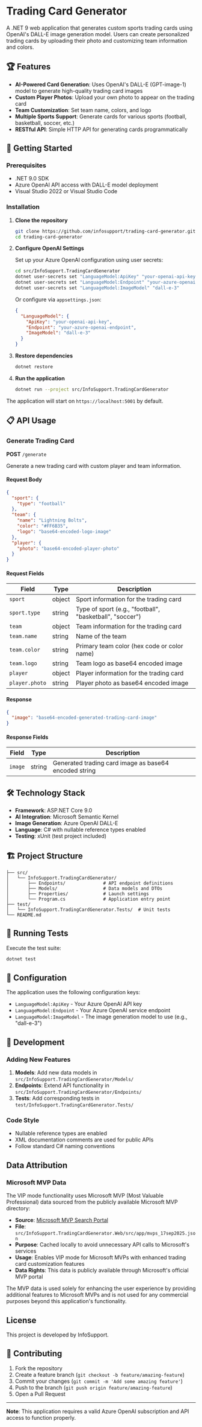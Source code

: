 # Trading Card Generator

A .NET 9 web application that generates custom sports trading cards using OpenAI's DALL-E image generation model. Users can create personalized trading cards by uploading their photo and customizing team information and colors.

## 🏆 Features

- **AI-Powered Card Generation**: Uses OpenAI's DALL-E (GPT-image-1) model to generate high-quality trading card images
- **Custom Player Photos**: Upload your own photo to appear on the trading card
- **Team Customization**: Set team name, colors, and logo
- **Multiple Sports Support**: Generate cards for various sports (football, basketball, soccer, etc.)
- **RESTful API**: Simple HTTP API for generating cards programmatically

## 🚀 Getting Started

### Prerequisites

- .NET 9.0 SDK
- Azure OpenAI API access with DALL-E model deployment
- Visual Studio 2022 or Visual Studio Code

### Installation

1. **Clone the repository**

   ```bash
   git clone https://github.com/infosupport/trading-card-generator.git
   cd trading-card-generator
   ```

2. **Configure OpenAI Settings**
   
   Set up your Azure OpenAI configuration using user secrets:

   ```bash
   cd src/InfoSupport.TradingCardGenerator
   dotnet user-secrets set "LanguageModel:ApiKey" "your-openai-api-key"
   dotnet user-secrets set "LanguageModel:Endpoint" "your-azure-openai-endpoint"
   dotnet user-secrets set "LanguageModel:ImageModel" "dall-e-3"
   ```

   Or configure via `appsettings.json`:

   ```json
   {
     "LanguageModel": {
       "ApiKey": "your-openai-api-key",
       "Endpoint": "your-azure-openai-endpoint",
       "ImageModel": "dall-e-3"
     }
   }
   ```

3. **Restore dependencies**

   ```bash
   dotnet restore
   ```

4. **Run the application**

   ```bash
   dotnet run --project src/InfoSupport.TradingCardGenerator
   ```

The application will start on `https://localhost:5001` by default.

## 📋 API Usage

### Generate Trading Card

**POST** `/generate`

Generate a new trading card with custom player and team information.

#### Request Body

```json
{
  "sport": {
    "type": "football"
  },
  "team": {
    "name": "Lightning Bolts",
    "color": "#FF6B35",
    "logo": "base64-encoded-logo-image"
  },
  "player": {
    "photo": "base64-encoded-player-photo"
  }
}
```

#### Request Fields

| Field          | Type   | Description                                              |
| -------------- | ------ | -------------------------------------------------------- |
| `sport`        | object | Sport information for the trading card                   |
| `sport.type`   | string | Type of sport (e.g., "football", "basketball", "soccer") |
| `team`         | object | Team information for the trading card                    |
| `team.name`    | string | Name of the team                                         |
| `team.color`   | string | Primary team color (hex code or color name)              |
| `team.logo`    | string | Team logo as base64 encoded image                        |
| `player`       | object | Player information for the trading card                  |
| `player.photo` | string | Player photo as base64 encoded image                     |

#### Response

```json
{
  "image": "base64-encoded-generated-trading-card-image"
}
```

#### Response Fields

| Field   | Type   | Description                                           |
| ------- | ------ | ----------------------------------------------------- |
| `image` | string | Generated trading card image as base64 encoded string |

## 🛠️ Technology Stack

- **Framework**: ASP.NET Core 9.0
- **AI Integration**: Microsoft Semantic Kernel
- **Image Generation**: Azure OpenAI DALL-E
- **Language**: C# with nullable reference types enabled
- **Testing**: xUnit (test project included)

## 🏗️ Project Structure

```text
├── src/
│   └── InfoSupport.TradingCardGenerator/
│       ├── Endpoints/              # API endpoint definitions
│       ├── Models/                 # Data models and DTOs
│       ├── Properties/             # Launch settings
│       └── Program.cs              # Application entry point
├── test/
│   └── InfoSupport.TradingCardGenerator.Tests/  # Unit tests
└── README.md
```

## 🧪 Running Tests

Execute the test suite:

```bash
dotnet test
```

## 🔧 Configuration

The application uses the following configuration keys:

- `LanguageModel:ApiKey` - Your Azure OpenAI API key
- `LanguageModel:Endpoint` - Your Azure OpenAI service endpoint
- `LanguageModel:ImageModel` - The image generation model to use (e.g., "dall-e-3")

## 🚦 Development

### Adding New Features

1. **Models**: Add new data models in `src/InfoSupport.TradingCardGenerator/Models/`
2. **Endpoints**: Extend API functionality in `src/InfoSupport.TradingCardGenerator/Endpoints/`
3. **Tests**: Add corresponding tests in `test/InfoSupport.TradingCardGenerator.Tests/`

### Code Style

- Nullable reference types are enabled
- XML documentation comments are used for public APIs
- Follow standard C# naming conventions

## Data Attribution

### Microsoft MVP Data

The VIP mode functionality uses Microsoft MVP (Most Valuable Professional) data sourced from the publicly available Microsoft MVP directory:

- **Source**: [Microsoft MVP Search Portal](https://mvp.microsoft.com/en-US/search)
- **File**: `src/InfoSupport.TradingCardGenerator.Web/src/app/mvps_17sep2025.json`
- **Purpose**: Cached locally to avoid unnecessary API calls to Microsoft's services
- **Usage**: Enables VIP mode for Microsoft MVPs with enhanced trading card customization features
- **Data Rights**: This data is publicly available through Microsoft's official MVP portal

The MVP data is used solely for enhancing the user experience by providing additional features to Microsoft MVPs and is not used for any commercial purposes beyond this application's functionality.

## License

This project is developed by InfoSupport.

## 🤝 Contributing

1. Fork the repository
2. Create a feature branch (`git checkout -b feature/amazing-feature`)
3. Commit your changes (`git commit -m 'Add some amazing feature'`)
4. Push to the branch (`git push origin feature/amazing-feature`)
5. Open a Pull Request

---

**Note**: This application requires a valid Azure OpenAI subscription and API access to function properly.